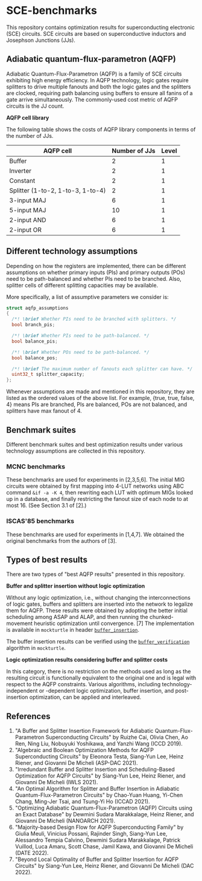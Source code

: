 # SCE-benchmarks
This repository contains optimization results for superconducting electronic (SCE) circuits. SCE circuits are based on superconductive inductors and Josephson Junctions (JJs). 

## Adiabatic quantum-flux-parametron (AQFP)
Adiabatic Quantum-Flux-Parametron (AQFP) is a family of SCE circuits exhibiting high energy efficiency. In AQFP technology, logic gates require splitters to drive multiple fanouts and both the logic gates and the splitters are clocked, requiring path balancing using buffers to ensure all fanins of a gate arrive simultaneously. The commonly-used cost metric of AQFP circuits is the JJ count.

**AQFP cell library**

The following table shows the costs of AQFP library components in terms of the number of JJs. 

| AQFP cell | Number of JJs | Level |
| ------------- | ------------- | ------------- |
Buffer | 2 | 1 |
Inverter | 2 | 1 |
Constant | 2 | 1 | 
Splitter (1-to-2, 1-to-3, 1-to-4) | 2 | 1 |
3-input MAJ | 6 | 1 |
5-input MAJ | 10 | 1 |
2-input AND | 6 | 1 |
2-input OR  | 6 | 1 |

## Different technology assumptions

Depending on how the registers are implemented, there can be different assumptions on whether primary inputs (PIs) and primary outputs (POs) need to be path-balanced and whether PIs need to be branched. Also, splitter cells of different splitting capacities may be available.

More specifically, a list of assumptive parameters we consider is:
```c++
struct aqfp_assumptions
{
  /*! \brief Whether PIs need to be branched with splitters. */
  bool branch_pis;

  /*! \brief Whether PIs need to be path-balanced. */
  bool balance_pis;

  /*! \brief Whether POs need to be path-balanced. */
  bool balance_pos;

  /*! \brief The maximum number of fanouts each splitter can have. */
  uint32_t splitter_capacity;
};
```
Whenever assumptions are made and mentioned in this repository, they are listed as the ordered values of the above list. For example, \{true, true, false, 4\} means PIs are branched, PIs are balanced, POs are not balanced, and splitters have max fanout of 4.

## Benchmark suites
Different benchmark suites and best optimization results under various technology assumptions are collected in this repository.

### MCNC benchmarks
These benchmarks are used for experiments in [2,3,5,6]. The initial MIG circuits were obtained by first mapping into 4-LUT networks using ABC command `&if -a -K 4`, then rewriting each LUT with optimum MIGs looked up in a database, and finally restricting the fanout size of each node to at most 16. (See Section 3.1 of [2].)

### ISCAS'85 benchmarks
These benchmarks are used for experiments in [1,4,7]. We obtained the original benchmarks from the authors of [3].

## Types of best results
There are two types of "best AQFP results" presented in this repository. 

**Buffer and splitter insertion without logic optimization**

Without any logic optimization, i.e., without changing the interconnections of logic gates, buffers and splitters are inserted into the network to legalize them for AQFP. These results were obtained by adopting the better initial scheduling among ASAP and ALAP, and then running the chunked-movement heuristic optimization until convergence. [7] The implementation is available in `mockturtle` in header [`buffer_insertion`](https://github.com/lsils/mockturtle/blob/master/include/mockturtle/algorithms/aqfp/buffer_insertion.hpp).

The buffer insertion results can be verified using the [`buffer_verification`](https://github.com/lsils/mockturtle/blob/master/include/mockturtle/algorithms/aqfp/buffer_verification.hpp) algorithm in `mockturtle`.

**Logic optimization results considering buffer and splitter costs**

In this category, there is no restriction on the methods used as long as the resulting circuit is functionally equivalent to the original one and is legal with respect to the AQFP constraints. Various algorithms, including technology-independent or -dependent logic optimization, buffer insertion, and post-insertion optimization, can be applied and interleaved. 

## References
1. "A Buffer and Splitter Insertion Framework for Adiabatic Quantum-Flux-Parametron Superconducting Circuits" by Ruizhe Cai, Olivia Chen, Ao Ren, Ning Liu, Nobuyuki Yoshikawa, and Yanzhi Wang (ICCD 2019).
1. "Algebraic and Boolean Optimization Methods for AQFP Superconducting Circuits" by Eleonora Testa, Siang-Yun Lee, Heinz Riener, and Giovanni De Micheli (ASP-DAC 2021). 
1. "Irredundant Buffer and Splitter Insertion and Scheduling-Based Optimization for AQFP Circuits" by Siang-Yun Lee, Heinz Riener, and Giovanni De Micheli (IWLS 2021).
1. "An Optimal Algorithm for Splitter and Buffer Insertion in Adiabatic Quantum-Flux-Parametron Circuits" by Chao-Yuan Huang, Yi-Chen Chang, Ming-Jer Tsai, and Tsung-Yi Ho (ICCAD 2021).
1. "Optimizing Adiabatic Quantum-Flux-Parametron (AQFP) Circuits using an Exact Database" by Dewmini Sudara Marakkalage, Heinz Riener, and Giovanni De Micheli (NANOARCH 2021).
1. "Majority-based Design Flow for AQFP Superconducting Family" by Giulia Meuli, Vinicius Possani, Rajinder Singh, Siang-Yun Lee, Alessandro Tempia Calvino, Dewmini Sudara Marakkalage, Patrick Vuillod, Luca Amaru, Scott Chase, Jamil Kawa, and Giovanni De Micheli (DATE 2022).
1. "Beyond Local Optimality of Buffer and Splitter Insertion for AQFP Circuits" by Siang-Yun Lee, Heinz Riener, and Giovanni De Micheli (DAC 2022).

